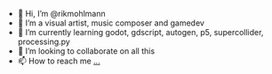 - 👋 Hi, I’m @rikmohlmann
- 👀 I’m a visual artist, music composer and gamedev
- 🌱 I’m currently learning godot, gdscript, autogen, p5, supercollider, processing.py 
- 💞️ I’m looking to collaborate on all this
- 📫 How to reach me [...](https://www.instagram.com/rikmohlmann/)

<!---
rikmohlmann/rikmohlmann is a ✨ special ✨ repository because its `README.md` (this file) appears on your GitHub profile.
You can click the Preview link to take a look at your changes.
--->
